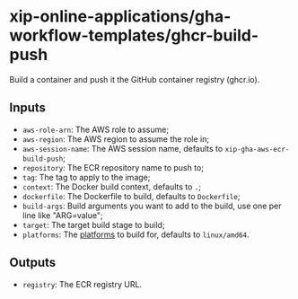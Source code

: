 # xip-online-applications/gha-workflow-templates/ghcr-build-push

Build a container and push it the GitHub container registry (ghcr.io).

## Inputs

* `aws-role-arn`: The AWS role to assume;
* `aws-region`: The AWS region to assume the role in;
* `aws-session-name`: The AWS session name, defaults to `xip-gha-aws-ecr-build-push`;
* `repository`: The ECR repository name to push to;
* `tag`: The tag to apply to the image;
* `context`: The Docker build context, defaults to `.`;
* `dockerfile`: The Dockerfile to build, defaults to `Dockerfile`;
* `build-args`: Build arguments you want to add to the build, use one per line like "ARG=value";
* `target`: The target build stage to build;
* `platforms`: The [platforms](https://docs.docker.com/build/building/multi-platform/) to build for, defaults to `linux/amd64`.

## Outputs

* `registry`: The ECR registry URL.
